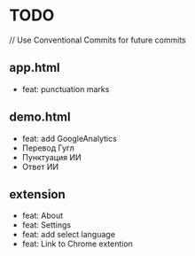 # TODO

// Use Conventional Commits for future commits

## app.html
- feat: punctuation marks

## demo.html
- feat: add GoogleAnalytics
- Перевод Гугл
- Пунктуация ИИ
- Ответ ИИ

## extension
- feat: About
- feat: Settings
- feat: add select language
- feat: Link to Chrome extention
